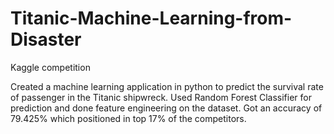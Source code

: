 # Titanic-Machine-Learning-from-Disaster
Kaggle competition

Created a machine learning application in python to predict the survival rate of passenger in the Titanic shipwreck. Used Random Forest Classifier for prediction and done feature engineering on the dataset. Got an accuracy of 79.425% which positioned in top 17% of the competitors.
